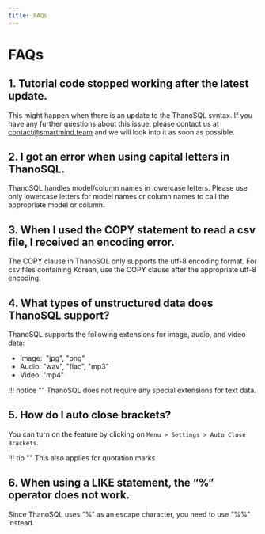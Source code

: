 ```yaml
---
title: FAQs
---
```


# __FAQs__
## **1. Tutorial code stopped working after the latest update.**

This might happen when there is an update to the ThanoSQL syntax. If you have any further questions about this issue, please contact us at contact@smartmind.team and we will look into it as soon as possible. 

## **2. I got an error when using capital letters in ThanoSQL.**

ThanoSQL handles model/column names in lowercase letters. Please use only lowercase letters for model names or column names to call the appropriate model or column.

## **3. When I used the COPY statement to read a csv file, I received an encoding error.**

The COPY clause in ThanoSQL only supports the utf-8 encoding format. For csv files containing Korean, use the COPY clause after the appropriate utf-8 encoding.

## **4. What types of unstructured data does ThanoSQL support?**

ThanoSQL supports the following extensions for image, audio, and video data:

- Image:  "jpg", "png"
- Audio: "wav", "flac", "mp3"
- Video: "mp4"

!!! notice ""
    ThanoSQL does not require any special extensions for text data.

## **5. How do I auto close brackets?**

You can turn on the feature by clicking on `Menu > Settings > Auto Close Brackets`.

!!! tip ""
    This also applies for quotation marks.

## **6. When using a LIKE statement, the “%” operator does not work.**

Since ThanoSQL uses “%” as an escape character, you need to use “%%” instead.